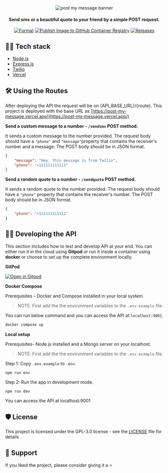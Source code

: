 <div align="center">

<img src="https://user-images.githubusercontent.com/51878265/218022991-bf87fcdb-973f-4dd2-8c9f-1aa887c92ae4.png" alt = "post my message banner">

<h4>Send sms or a beautiful quote to your friend by a simple POST request.</h4>

[![Format](https://github.com/Pradumnasaraf/Post-My-Message/actions/workflows/prettier.yml/badge.svg)](https://github.com/Pradumnasaraf/Post-My-Message/actions/workflows/prettier.yml) [![Publish Image to GitHub Container Registry](https://github.com/Pradumnasaraf/Post-My-Message/actions/workflows/publish-ghcr.yml/badge.svg)](https://github.com/Pradumnasaraf/Post-My-Message/actions/workflows/publish-ghcr.yml) [![Releases](https://github.com/Pradumnasaraf/Post-My-Message/actions/workflows/releases.yml/badge.svg)](https://github.com/Pradumnasaraf/Post-My-Message/actions/workflows/releases.yml)

</div>

## 👨‍💻 Tech stack

- [Node.js](https://nodejs.org/en/)
- [Express.js](https://expressjs.com/)
- [Twilio](https://www.twilio.com/)
- [Vercel](https://vercel.com/)

## 🛠️ Using the Routes

After deploying the API the request will be on {API_BASE_URL}/{route}. This project is deployed with the base URL as [https://post-my-message.vercel.app](https://post-my-message.vercel.app/)  

**Send a custom message to a number - `/sendsms` POST method.**

It sends a custom message to the number provided. The request body should have a `"phone"` and `"message"`property that contains the receiver's number and a message. The POST body should be in JSON format.

<!-- Note: Sender's number will be your Twilio number, which you configure in the [.env](/.env_sample) -->

```JSON
{
    "message": "Hey, this message is from Twilio",
    "phone": "+111111111111"
}
```

**Send a random quote to a number - `/sendquote` POST method.**

It sends a random quote to the number provided. The request body should have a `"phone"` property that contains the receiver's number. The POST body should be in JSON format.

```JSON
{
    "phone": "+111111111111"
}
```

## 👨‍💻 Developing the API

This section includes how to test and develop API at your end. You can either run it in the cloud using **Gitpod** or run it inside a container using **docker** or choose to set up the complete environment locally.

**GitPod**

[![Open in Gitpod](https://gitpod.io/button/open-in-gitpod.svg)](https://gitpod.io/#https://github.com/Pradumnasaraf/Post-My-Message)

**Docker Compose**

Prerequisites - Docker and Compose installed in your local system.

> NOTE: First add the the environment variables to the `.env.example` file.

You can run below command and you can access the API at `localhost:9001`

```bash
docker compose up
```

**Local setup**

Prerequisites- Node.js installed and a Mongo server on your localhost.

> NOTE: First add the the environment variables to the `.env.example` file.

Step 1: Copy `.env.example` to `.env`.

```
npm run env
```

Step 2: Run the app in development mode.

```
npm run dev
```

You can access the API at localhost:9001

## 🛡️ License

This project is licensed under the GPL-3.0 license - see the [LICENSE](LICENSE) file for details

## 🤝 Support

If you liked the project, please consider giving it a ⭐️
